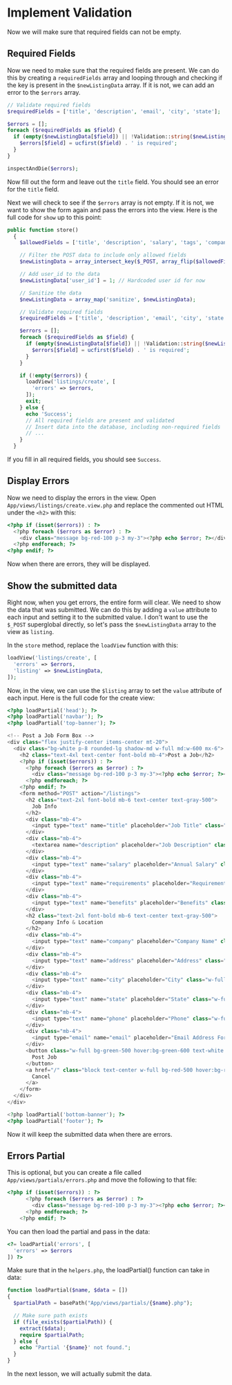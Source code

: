 # Implement Validation

Now we will make sure that required fields can not be empty.

## Required Fields

Now we need to make sure that the required fields are present. We can do this by creating a `requiredFields` array and looping through and checking if the key is present in the `$newListingData` array. If it is not, we can add an error to the `$errors` array.

```php
// Validate required fields
$requiredFields = ['title', 'description', 'email', 'city', 'state'];

$errors = [];
foreach ($requiredFields as $field) {
  if (empty($newListingData[$field]) || !Validation::string($newListingData[$field])) {
    $errors[$field] = ucfirst($field) . ' is required';
  }
}

inspectAndDie($errors);
```

Now fill out the form and leave out the `title` field. You should see an error for the `title` field.

Next we will check to see if the `$errors` array is not empty. If it is not, we want to show the form again and pass the errors into the view. Here is the full code for `show` up to this point:

```php
public function store()
  {
    $allowedFields = ['title', 'description', 'salary', 'tags', 'company', 'address', 'city', 'state', 'phone', 'email', 'requirements', 'benefits'];

    // Filter the POST data to include only allowed fields
    $newListingData = array_intersect_key($_POST, array_flip($allowedFields));

    // Add user_id to the data
    $newListingData['user_id'] = 1; // Hardcoded user id for now

    // Sanitize the data
    $newListingData = array_map('sanitize', $newListingData);

    // Validate required fields
    $requiredFields = ['title', 'description', 'email', 'city', 'state'];

    $errors = [];
    foreach ($requiredFields as $field) {
      if (empty($newListingData[$field]) || !Validation::string($newListingData[$field])) {
        $errors[$field] = ucfirst($field) . ' is required';
      }
    }

    if (!empty($errors)) {
      loadView('listings/create', [
        'errors' => $errors,
      ]);
      exit;
    } else {
      echo 'Success';
      // All required fields are present and validated
      // Insert data into the database, including non-required fields
      // ...
    }
  }
```

If you fill in all required fields, you should see `Success`.

## Display Errors

Now we need to display the errors in the view. Open `App/views/listings/create.view.php` and replace the commented out HTML under the `<h2>` with this:

```php
<?php if (isset($errors)) : ?>
  <?php foreach ($errors as $error) : ?>
    <div class="message bg-red-100 p-3 my-3"><?php echo $error; ?></div>
  <?php endforeach; ?>
<?php endif; ?>
```

Now when there are errors, they will be displayed.

## Show the submitted data

Right now, when you get errors, the entire form will clear. We need to show the data that was submitted. We can do this by adding a `value` attribute to each input and setting it to the submitted value. I don't want to use the `$_POST` superglobal directly, so let's pass the `$newListingData` array to the view as `listing`.

In the `store` method, replace the `loadView` function with this:

```php
loadView('listings/create', [
  'errors' => $errors,
  'listing' => $newListingData,
]);
```

Now, in the view, we can use the `$listing` array to set the `value` attribute of each input. Here is the full code for the create view:

```php
<?php loadPartial('head'); ?>
<?php loadPartial('navbar'); ?>
<?php loadPartial('top-banner'); ?>

<!-- Post a Job Form Box -->
<div class="flex justify-center items-center mt-20">
  <div class="bg-white p-8 rounded-lg shadow-md w-full md:w-600 mx-6">
    <h2 class="text-4xl text-center font-bold mb-4">Post a Job</h2>
    <?php if (isset($errors)) : ?>
      <?php foreach ($errors as $error) : ?>
        <div class="message bg-red-100 p-3 my-3"><?php echo $error; ?></div>
      <?php endforeach; ?>
    <?php endif; ?>
    <form method="POST" action="/listings">
      <h2 class="text-2xl font-bold mb-6 text-center text-gray-500">
        Job Info
      </h2>
      <div class="mb-4">
        <input type="text" name="title" placeholder="Job Title" class="w-full px-4 py-2 border rounded focus:outline-none" value="<?= $listing['title'] ?? '' ?>" />
      </div>
      <div class="mb-4">
        <textarea name="description" placeholder="Job Description" class="w-full px-4 py-2 border rounded focus:outline-none"><?= $listing['description'] ?? '' ?></textarea>
      </div>
      <div class="mb-4">
        <input type="text" name="salary" placeholder="Annual Salary" class="w-full px-4 py-2 border rounded focus:outline-none" value="<?= $listing['salary'] ?? '' ?>" />
      </div>
      <div class="mb-4">
        <input type="text" name="requirements" placeholder="Requirements" class="w-full px-4 py-2 border rounded focus:outline-none" value="<?= $listing['requirements'] ?? '' ?>" />
      </div>
      <div class="mb-4">
        <input type="text" name="benefits" placeholder="Benefits" class="w-full px-4 py-2 border rounded focus:outline-none" value="<?= $listing['benefits'] ?? '' ?>" />
      </div>
      <h2 class="text-2xl font-bold mb-6 text-center text-gray-500">
        Company Info & Location
      </h2>
      <div class="mb-4">
        <input type="text" name="company" placeholder="Company Name" class="w-full px-4 py-2 border rounded focus:outline-none" value="<?= $listing['company'] ?? '' ?>" />
      </div>
      <div class="mb-4">
        <input type="text" name="address" placeholder="Address" class="w-full px-4 py-2 border rounded focus:outline-none" value="<?= $listing['address'] ?? '' ?>" />
      </div>
      <div class="mb-4">
        <input type="text" name="city" placeholder="City" class="w-full px-4 py-2 border rounded focus:outline-none" value="<?= $listing['city'] ?? '' ?>" />
      </div>
      <div class="mb-4">
        <input type="text" name="state" placeholder="State" class="w-full px-4 py-2 border rounded focus:outline-none" value="<?= $listing['state'] ?? '' ?>" />
      </div>
      <div class="mb-4">
        <input type="text" name="phone" placeholder="Phone" class="w-full px-4 py-2 border rounded focus:outline-none" value="<?= $listing['phone'] ?? '' ?>" />
      </div>
      <div class="mb-4">
        <input type="email" name="email" placeholder="Email Address For Applications" class="w-full px-4 py-2 border rounded focus:outline-none" value="<?= $listing['email'] ?? '' ?>" />
      </div>
      <button class="w-full bg-green-500 hover:bg-green-600 text-white px-4 py-2 my-3 rounded focus:outline-none">
        Post Job
      </button>
      <a href="/" class="block text-center w-full bg-red-500 hover:bg-red-600 text-white px-4 py-2 rounded focus:outline-none">
        Cancel
      </a>
    </form>
  </div>
</div>

<?php loadPartial('bottom-banner'); ?>
<?php loadPartial('footer'); ?>
```

Now it will keep the submitted data when there are errors.

## Errors Partial

This is optional, but you can create a file called `App/views/partials/errors.php` and move the following to that file:

```php
<?php if (isset($errors)) : ?>
      <?php foreach ($errors as $error) : ?>
        <div class="message bg-red-100 p-3 my-3"><?php echo $error; ?></div>
      <?php endforeach; ?>
    <?php endif; ?>
```

You can then load the partial and pass in the data:

```php
<?= loadPartial('errors', [
  'errors' => $errors
]) ?>
```

Make sure that in the `helpers.php`, the loadPartial() function can take in data:

```php
function loadPartial($name, $data = [])
{
  $partialPath = basePath("App/views/partials/{$name}.php");

  // Make sure path exists
  if (file_exists($partialPath)) {
    extract($data);
    require $partialPath;
  } else {
    echo "Partial '{$name}' not found.";
  }
}
```

In the next lesson, we will actually submit the data.
